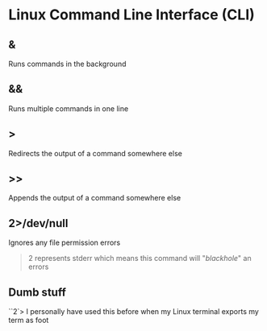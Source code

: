 # Linux Command Line Interface (CLI)
## &
Runs commands in the background
## &&
Runs multiple commands in one line
## >
Redirects the output of a command somewhere else
## >>
Appends the output of a command somewhere else
## 2>/dev/null
Ignores any file permission errors
> 2 represents stderr which means this command will "*blackhole*" an errors
## Dumb stuff
``2`> I personally have used this before when my Linux terminal exports my term as foot 